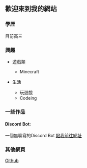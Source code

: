 ## 歡迎來到我的網站

### 學歷
目前高三

### 興趣
* 遊戲類
  * Minecraft

* 生活
    * 玩遊戲
    * Codeing

### 一些作品
#### Discord Bot:
一個無聊寫的Discord Bot
[點我前往網址](https://github.com/Eric101201/My-discord-bot)

### 其他網頁
[Github](https://github.com/Eric101201)
